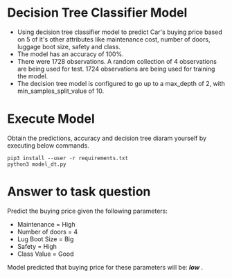 # Decision Tree Classifier Model

- Using decision tree classifier model to predict Car's buying price based on 5 of it's other attributes like maintenance cost, number of doors, luggage boot size, safety and class.
- The model has an accuracy of 100%.
- There were 1728 observations. A random collection of 4 observations are being used for test. 1724 observations are being used for training the model.
- The decision tree model is configured to go up to a max_depth of 2, with min_samples_split_value of 10.

# Execute Model
Obtain the predictions, accuracy and decision tree diaram yourself by executing below commands.

```
pip3 install --user -r requirements.txt
python3 model_dt.py
```

# Answer to task question

Predict the buying price given the following parameters:
- Maintenance = High
- Number of doors = 4
- Lug Boot Size = Big
- Safety = High
- Class Value = Good

Model predicted that buying price for these parameters will be: _**low**_ .